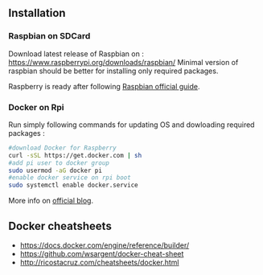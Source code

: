 ## Installation

### Raspbian on SDCard
Download latest release of Raspbian on : https://www.raspberrypi.org/downloads/raspbian/
Minimal version of raspbian should be better for installing only required packages.

Raspberry is ready after following [Raspbian official guide](https://www.raspberrypi.org/documentation/installation/installing-images/README.md).

### Docker on Rpi

Run simply following commands for updating OS and dowloading required packages :
```bash
#download Docker for Raspberry
curl -sSL https://get.docker.com | sh
#add pi user to docker group
sudo usermod -aG docker pi
#enable docker service on rpi boot
sudo systemctl enable docker.service
```
More info on [official blog](https://www.raspberrypi.org/blog/docker-comes-to-raspberry-pi/).

## Docker cheatsheets
- https://docs.docker.com/engine/reference/builder/
- https://github.com/wsargent/docker-cheat-sheet
- http://ricostacruz.com/cheatsheets/docker.html

